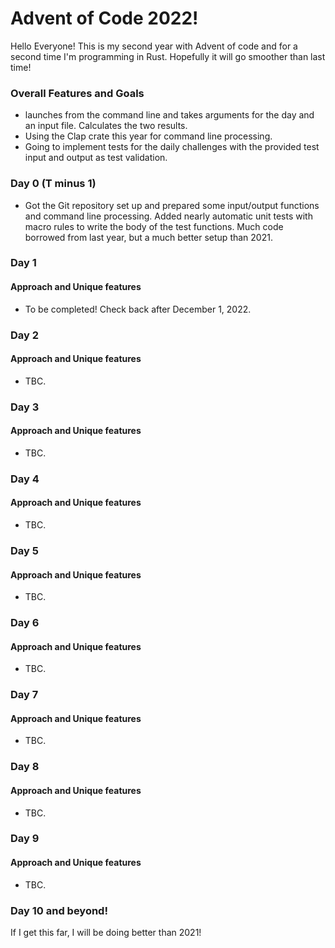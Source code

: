 # Advent of Code 2022!
Hello Everyone! This is my second year with Advent of code and for a second time I'm programming in Rust.  Hopefully it will go smoother than last time!

### Overall Features and Goals
- launches from the command line and takes arguments for the day and an input file.  Calculates the two results.
- Using the Clap crate this year for command line processing.
- Going to implement tests for the daily challenges with the provided test input and output as test validation.

### Day 0 (T minus 1)
- Got the Git repository set up and prepared some input/output functions and command line processing.  Added nearly automatic unit tests with macro rules to write the body of the test functions.  Much code borrowed from last year, but a much better setup than 2021.

### Day 1
#### Approach and Unique features
- To be completed! Check back after December 1, 2022.

### Day 2
#### Approach and Unique features
- TBC.

### Day 3
#### Approach and Unique features
- TBC.

### Day 4
#### Approach and Unique features
- TBC.

### Day 5
#### Approach and Unique features
- TBC.

### Day 6
#### Approach and Unique features
- TBC.

### Day 7
#### Approach and Unique features
- TBC.

### Day 8
#### Approach and Unique features
- TBC.

### Day 9
#### Approach and Unique features
- TBC.

### Day 10 and beyond!
If I get this far, I will be doing better than 2021!
